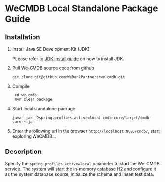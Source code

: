 # WeCMDB Local Standalone Package Guide


## Installation
1. Install Java SE Development Kit (JDK)
	
	PLease refer to [JDK install guide](https://github.com/WeBankPartners/we-cmdb/blob/master/cmdb-wiki/docs/developer/jdk_install_guide_en.md) on how to install JDK.

2. Pull We-CMDB source code from github
	
	```shell script
    git clone git@github.com:WeBankPartners/we-cmdb.git
    ```

3. Compile
	
    ```shell script
     cd we-cmdb
     mvn clean package
    ```

4. Start local standalone package
    
	```shell script
    java -jar -Dspring.profiles.active=local cmdb-core/target/cmdb-core-*.jar
    ```

5. Enter the following url in the browser `http://localhost:9080/cmdb/`, start exploring WeCMDB...
      
      
## Description

Specify the `spring.profiles.active=local` parameter to start the We-CMDB service. The system will start the in-memory database H2 and configure it as the system database source, initialize the schema and insert test data.